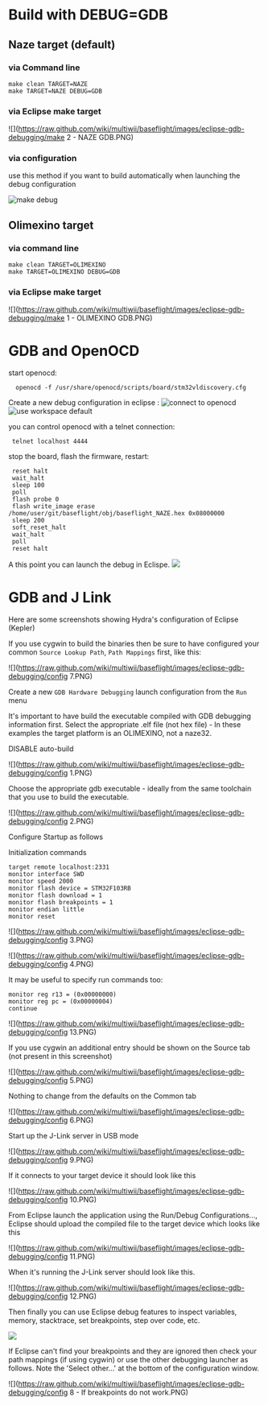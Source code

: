 # Build with DEBUG=GDB

## Naze target (default)

### via Command line

```
make clean TARGET=NAZE
make TARGET=NAZE DEBUG=GDB
```

### via Eclipse make target

![](https://raw.github.com/wiki/multiwii/baseflight/images/eclipse-gdb-debugging/make 2 - NAZE GDB.PNG)


### via configuration
use this method if you want to build automatically when launching the debug configuration

![make debug](http://i.imgur.com/fA0m0xM.png)

## Olimexino target

### via command line
```
make clean TARGET=OLIMEXINO
make TARGET=OLIMEXINO DEBUG=GDB
```

### via Eclipse make target

![](https://raw.github.com/wiki/multiwii/baseflight/images/eclipse-gdb-debugging/make 1 - OLIMEXINO GDB.PNG)

# GDB and OpenOCD

start openocd:

      openocd -f /usr/share/openocd/scripts/board/stm32vldiscovery.cfg

Create a new debug configuration in eclipse :
![connect to openocd](http://i.imgur.com/somJLnq.png)
![use workspace default](http://i.imgur.com/LTtioaF.png)

you can control openocd with a telnet connection:

     telnet localhost 4444

stop the board, flash the firmware, restart:

     reset halt
     wait_halt 
     sleep 100
     poll
     flash probe 0
     flash write_image erase /home/user/git/baseflight/obj/baseflight_NAZE.hex 0x08000000
     sleep 200
     soft_reset_halt
     wait_halt
     poll
     reset halt

A this point you can launch the debug in Eclispe.
![](http://i.imgur.com/u7wDgxv.png)

# GDB and J Link

Here are some screenshots showing Hydra's configuration of Eclipse (Kepler)

If you use cygwin to build the binaries then be sure to have configured your common `Source Lookup Path`, `Path Mappings` first, like this:

![](https://raw.github.com/wiki/multiwii/baseflight/images/eclipse-gdb-debugging/config 7.PNG)


Create a new `GDB Hardware Debugging` launch configuration from the `Run` menu

It's important to have build the executable compiled with GDB debugging information first.
Select the appropriate .elf file (not hex file) - In these examples the target platform is an OLIMEXINO, not a naze32.

DISABLE auto-build

![](https://raw.github.com/wiki/multiwii/baseflight/images/eclipse-gdb-debugging/config 1.PNG)

Choose the appropriate gdb executable - ideally from the same toolchain that you use to build the executable.

![](https://raw.github.com/wiki/multiwii/baseflight/images/eclipse-gdb-debugging/config 2.PNG)

Configure Startup as follows

Initialization commands

```
target remote localhost:2331
monitor interface SWD
monitor speed 2000
monitor flash device = STM32F103RB
monitor flash download = 1
monitor flash breakpoints = 1
monitor endian little
monitor reset
```


![](https://raw.github.com/wiki/multiwii/baseflight/images/eclipse-gdb-debugging/config 3.PNG)

![](https://raw.github.com/wiki/multiwii/baseflight/images/eclipse-gdb-debugging/config 4.PNG)

It may be useful to specify run commands too:

```
monitor reg r13 = (0x00000000)
monitor reg pc = (0x00000004)
continue
```

![](https://raw.github.com/wiki/multiwii/baseflight/images/eclipse-gdb-debugging/config 13.PNG)

If you use cygwin an additional entry should be shown on the Source tab (not present in this screenshot)

![](https://raw.github.com/wiki/multiwii/baseflight/images/eclipse-gdb-debugging/config 5.PNG)

Nothing to change from the defaults on the Common tab

![](https://raw.github.com/wiki/multiwii/baseflight/images/eclipse-gdb-debugging/config 6.PNG)

Start up the J-Link server in USB mode

![](https://raw.github.com/wiki/multiwii/baseflight/images/eclipse-gdb-debugging/config 9.PNG)

If it connects to your target device it should look like this

![](https://raw.github.com/wiki/multiwii/baseflight/images/eclipse-gdb-debugging/config 10.PNG)

From Eclipse launch the application using the Run/Debug Configurations..., Eclipse should upload the compiled file to the target device which looks like this
 
![](https://raw.github.com/wiki/multiwii/baseflight/images/eclipse-gdb-debugging/config 11.PNG)

When it's running the J-Link server should look like this.

![](https://raw.github.com/wiki/multiwii/baseflight/images/eclipse-gdb-debugging/config 12.PNG)

Then finally you can use Eclipse debug features to inspect variables, memory, stacktrace, set breakpoints, step over code, etc.

![](https://raw.github.com/wiki/multiwii/baseflight/images/eclipse-gdb-debugging/debugging.PNG)

If Eclipse can't find your breakpoints and they are ignored then check your path mappings (if using cygwin) or use the other debugging launcher as follows.  Note the 'Select other...' at the bottom of the configuration window.

![](https://raw.github.com/wiki/multiwii/baseflight/images/eclipse-gdb-debugging/config 8 - If breakpoints do not work.PNG)

